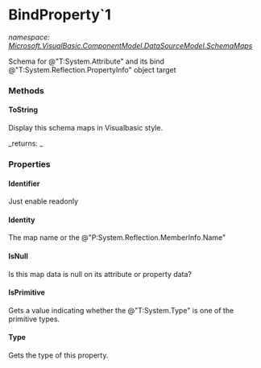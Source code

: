 ﻿
# BindProperty`1
_namespace: [Microsoft.VisualBasic.ComponentModel.DataSourceModel.SchemaMaps](N-Microsoft.VisualBasic.ComponentModel.DataSourceModel.SchemaMaps.md)_

Schema for @"T:System.Attribute" and its bind @"T:System.Reflection.PropertyInfo" object target

### Methods

#### ToString
Display this schema maps in Visualbasic style.

_returns: _


### Properties

#### Identifier
Just enable readonly
#### Identity
The map name or the @"P:System.Reflection.MemberInfo.Name"
#### IsNull
Is this map data is null on its attribute or property data?
#### IsPrimitive
Gets a value indicating whether the @"T:System.Type" is one of the primitive types.
#### Type
Gets the type of this property.

